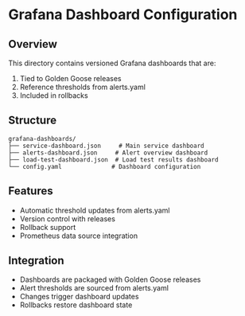 # Grafana Dashboard Configuration

## Overview
This directory contains versioned Grafana dashboards that are:
1. Tied to Golden Goose releases
2. Reference thresholds from alerts.yaml
3. Included in rollbacks

## Structure
```
grafana-dashboards/
├── service-dashboard.json     # Main service dashboard
├── alerts-dashboard.json     # Alert overview dashboard
├── load-test-dashboard.json  # Load test results dashboard
└── config.yaml              # Dashboard configuration
```

## Features
- Automatic threshold updates from alerts.yaml
- Version control with releases
- Rollback support
- Prometheus data source integration

## Integration
- Dashboards are packaged with Golden Goose releases
- Alert thresholds are sourced from alerts.yaml
- Changes trigger dashboard updates
- Rollbacks restore dashboard state